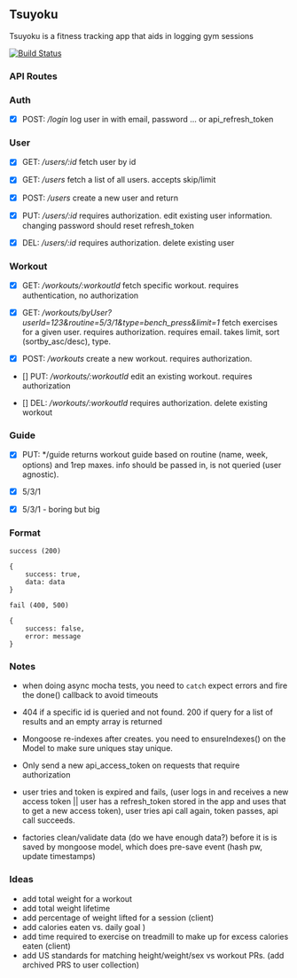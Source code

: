 ## Tsuyoku ##

Tsuyoku is a fitness tracking app that aids in logging gym sessions

[![Build Status](https://travis-ci.org/jrogozen/tsuyoku-api.svg?branch=master)](https://travis-ci.org/jrogozen/tsuyoku-api)

### API Routes ###

### Auth ##

- [X] POST: */login*
log user in with email, password ... or api_refresh_token

### User ###

- [x] GET: */users/:id*
fetch user by id

- [x] GET: */users* 
fetch a list of all users. accepts skip/limit

- [x] POST: */users*
create a new user and return

- [x] PUT: */users/:id*
requires authorization. edit existing user information. changing password should reset refresh_token

- [x] DEL: */users/:id*
requires authorization. delete existing user

### Workout ###

- [X] GET: */workouts/:workoutId*
fetch specific workout. requires authentication, no authorization

- [X] GET: */workouts/byUser?userId=123&routine=5/3/1&type=bench_press&limit=1*
fetch exercises for a given user. requires authorization. requires email. takes limit, sort (sortby_asc/desc), type.

- [X] POST: */workouts*
create a new workout. requires authorization.

- [] PUT: */workouts/:workoutId*
edit an existing workout. requires authorization

- [] DEL: */workouts/:workoutId*
requires authorization. delete existing workout

### Guide ###

- [x] PUT: */guide
returns workout guide based on routine (name, week, options) and 1rep maxes. info should be passed in, is not queried (user agnostic).

- [x] 5/3/1
- [x] 5/3/1 - boring but big

### Format ###

`success (200)`

```
{
    success: true,
    data: data
}
```

`fail (400, 500)`

```
{
    success: false,
    error: message
}
```

### Notes ###
- when doing async mocha tests, you need to `catch` expect errors and fire the done() callback to avoid timeouts

- 404 if a specific id is queried and not found. 200 if query for a list of results and an empty array is returned

- Mongoose re-indexes after creates. you need to ensureIndexes() on the Model to make sure uniques stay unique.

- Only send a new api_access_token on requests that require authorization

- user tries and token is expired and fails, (user logs in and receives a new access token || user has a refresh_token stored in the app and uses that to get a new access token), user tries api call again, token passes, api call succeeds.

- factories clean/validate data (do we have enough data?) before it is is saved by mongoose model, which does pre-save event (hash pw, update timestamps)

### Ideas ###
- add total weight for a workout
- add total weight lifetime
- add percentage of weight lifted for a session (client)
- add calories eaten vs. daily goal )
- add time required to exercise on treadmill to make up for excess calories eaten (client)
- add US standards for matching height/weight/sex vs workout PRs. (add archived PRS to user collection)